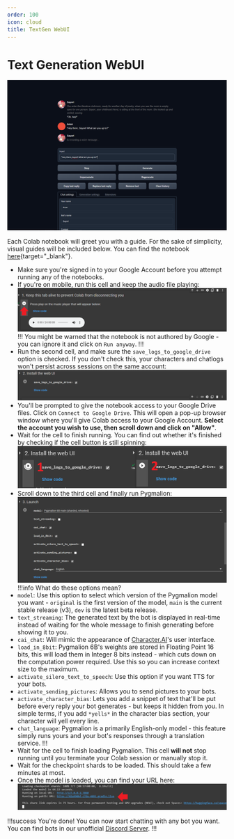 ```yaml
---
order: 100
icon: cloud
title: TextGen WebUI
---
```


# Text Generation WebUI

![](/static/ooba-cloud1.PNG)

Each Colab notebook will greet you with a guide. For the sake of simplicity, visual guides will be included below. You can find the notebook [here](https://colab.research.google.com/github/oobabooga/AI-Notebooks/blob/main/Colab-TextGen-GPU.ipynb){target="_blank"}.

- Make sure you're signed in to your Google Account before you attempt running any of the notebooks.
- If you're on mobile, run this cell and keep the audio file playing:
![](/static/ooba-cloud.PNG)
!!!
You might be warned that the notebook is not authored by Google - you can ignore it and click on `Run anyway`.
!!!
- Run the second cell, and make sure the `save_logs_to_google_drive` option is checked. If you don't check this, your characters and chatlogs won't persist across sessions on the same account:
![](/static/ooba-cloud2.PNG)
- You'll be prompted to give the notebook access to your Google Drive files. Click on `Connect to Google Drive`. This will open a pop-up browser window where you'll give Colab access to your Google Account. **Select the account you wish to use, then scroll down and click on "Allow"**.
- Wait for the cell to finish running. You can find out whether it's finished by checking if the cell button is still spinning:
![](/static/ooba-cloud3.PNG)
- Scroll down to the third cell and finally run Pygmalion:
![](/static/ooba-cloud4.PNG)
!!!info What do these options mean?
- `model`: Use this option to select which version of the Pygmalion model you want - `original` is the first version of the model, `main` is the current stable release (v3), `dev` is the latest beta release.
- `text_streaming`: The generated text by the bot is displayed in real-time instead of waiting for the whole message to finish generating before showing it to you. 
- `cai_chat`: Will mimic the appearance of [Character.AI](https://beta.character.ai)'s user interface.
- `load_in_8bit`: Pygmalion 6B's weights are stored in Floating Point 16 bits, this will load them in Integer 8 bits instead - which cuts down on the computation power required. Use this so you can increase context size to the maximum.
- `activate_silero_text_to_speech`: Use this option if you want TTS for your bots.
- `activate_sending_pictures`: Allows you to send pictures to your bots.
- `activate_character_bias`: Lets you add a snippet of text that'll be put before every reply your bot generates - but keeps it hidden from you. In simple terms, if you add `*yells*` in the character bias section, your character will yell every line.
- `chat_language`: Pygmalion is a primarily English-only model - this feature simply runs yours and your bot's responses through a translation service.
!!!
- Wait for the cell to finish loading Pygmalion. This cell **will not** stop running until you terminate your Colab session or manually stop it.
- Wait for the checkpoint shards to be loaded. This should take a few minutes at most. 
- Once the model is loaded, you can find your URL here:
![](/static/ooba-cloud5.PNG)

!!!success You're done!
You can now start chatting with any bot you want. You can find bots in our unofficial [Discord Server](https://discord.com/invite/pygmalionai).
!!!